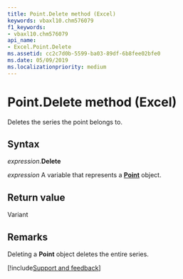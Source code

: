 ```yaml
---
title: Point.Delete method (Excel)
keywords: vbaxl10.chm576079
f1_keywords:
- vbaxl10.chm576079
api_name:
- Excel.Point.Delete
ms.assetid: cc2c7d0b-5599-ba03-89df-6b8fee02bfe0
ms.date: 05/09/2019
ms.localizationpriority: medium
---
```



# Point.Delete method (Excel)

Deletes the series the point belongs to.


## Syntax

_expression_.**Delete**

_expression_ A variable that represents a **[Point](Excel.Point(object).md)** object.


## Return value

Variant


## Remarks

Deleting a **Point** object deletes the entire series.




[!include[Support and feedback](~/includes/feedback-boilerplate.md)]